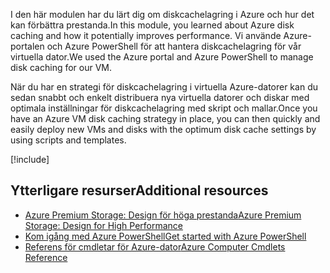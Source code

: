 <span data-ttu-id="9a1a7-101">I den här modulen har du lärt dig om diskcachelagring i Azure och hur det kan förbättra prestanda.</span><span class="sxs-lookup"><span data-stu-id="9a1a7-101">In this module, you learned about Azure disk caching and how it potentially improves performance.</span></span> <span data-ttu-id="9a1a7-102">Vi använde Azure-portalen och Azure PowerShell för att hantera diskcachelagring för vår virtuella dator.</span><span class="sxs-lookup"><span data-stu-id="9a1a7-102">We used the Azure portal and Azure PowerShell to manage disk caching for our VM.</span></span>

<span data-ttu-id="9a1a7-103">När du har en strategi för diskcachelagring i virtuella Azure-datorer kan du sedan snabbt och enkelt distribuera nya virtuella datorer och diskar med optimala inställningar för diskcachelagring med skript och mallar.</span><span class="sxs-lookup"><span data-stu-id="9a1a7-103">Once you have an Azure VM disk caching strategy in place, you can then quickly and easily deploy new VMs and disks with the optimum disk cache settings by using scripts and templates.</span></span>

[!include[](../../../includes/azure-sandbox-cleanup.md)]

## <a name="additional-resources"></a><span data-ttu-id="9a1a7-104">Ytterligare resurser</span><span class="sxs-lookup"><span data-stu-id="9a1a7-104">Additional resources</span></span>

- [<span data-ttu-id="9a1a7-105">Azure Premium Storage: Design för höga prestanda</span><span class="sxs-lookup"><span data-stu-id="9a1a7-105">Azure Premium Storage: Design for High Performance</span></span>](https://docs.microsoft.com/azure/virtual-machines/windows/premium-storage-performance)
- [<span data-ttu-id="9a1a7-106">Kom igång med Azure PowerShell</span><span class="sxs-lookup"><span data-stu-id="9a1a7-106">Get started with Azure PowerShell</span></span>](https://docs.microsoft.com/powershell/azure/get-started-azureps?view=azurermps-6.8.1)
- [<span data-ttu-id="9a1a7-107">Referens för cmdletar för Azure-dator</span><span class="sxs-lookup"><span data-stu-id="9a1a7-107">Azure Computer Cmdlets Reference</span></span>](https://docs.microsoft.com/powershell/module/azurerm.compute/?view=azurermps-6.8.1#vm_disks)
